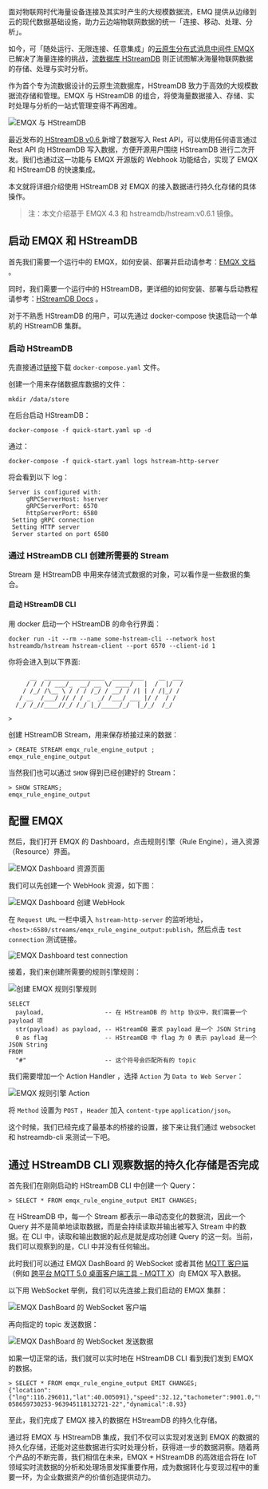 面对物联网时代海量设备连接及其实时产生的大规模数据流，EMQ 提供从边缘到云的现代数据基础设施，助力云边端物联网数据的统一「连接、移动、处理、分析」。

如今，可「随处运行、无限连接、任意集成」的[云原生分布式消息中间件 EMQX](https://www.emqx.com/zh/products/emqx) 已解决了海量连接的挑战，[流数据库 HStreamDB](https://hstream.io/zh) 则正试图解决海量物联网数据的存储、处理与实时分析。

作为首个专为流数据设计的云原生流数据库，HStreamDB 致力于高效的大规模数据流存储和管理。EMQX 与 HStreamDB 的组合，将使海量数据接入、存储、实时处理与分析的一站式管理变得不再困难。

![EMQX 与 HStreamDB](https://static.emqx.net/images/fc0fe48820b6158dd404cd8757ff9658.png)

最近发布的[ HStreamDB v0.6 ](https://www.emqx.com/zh/blog/hstreamdb-v-0-6-release-notes)新增了数据写入 Rest API，可以使用任何语言通过 Rest API 向 HStreamDB 写入数据，方便开源用户围绕 HStreamDB 进行二次开发。我们也通过这一功能与 EMQX 开源版的 Webhook 功能结合，实现了 EMQX 和 HStreamDB 的快速集成。

本文就将详细介绍使用 HStreamDB 对 EMQX 的接入数据进行持久化存储的具体操作。

> 注：本文介绍基于 EMQX 4.3 和 hstreamdb/hstream:v0.6.1 镜像。

## 启动 EMQX 和 HStreamDB

首先我们需要一个运行中的 EMQX，如何安装、部署并启动请参考：[EMQX 文档](https://docs.emqx.cn/broker/v4.3/getting-started/install.html) 。

同时，我们需要一个运行中的 HStreamDB，更详细的如何安装、部署与启动教程请参考：[HStreamDB Docs](https://hstream.io/docs/en/latest/start/quickstart-with-docker.html) 。

对于不熟悉 HStreamDB 的用户，可以先通过 docker-compose 快速启动一个单机的 HStreamDB 集群。

### 启动 HStreamDB

先直接通过[链接](https://raw.githubusercontent.com/hstreamdb/hstream/main/docker/quick-start.yaml)下载 `docker-compose.yaml` 文件。

创建一个用来存储数据库数据的文件：

```shell
mkdir /data/store
```

在后台启动 HStreamDB：

```shell
docker-compose -f quick-start.yaml up -d
```

通过：

```shell
docker-compose -f quick-start.yaml logs hstream-http-server
```

将会看到以下 log：

```
Server is configured with:
     gRPCServerHost: hserver
     gRPCServerPort: 6570
     httpServerPort: 6580
 Setting gRPC connection
 Setting HTTP server
 Server started on port 6580 
```

### 通过 HStreamDB CLI 创建所需要的 Stream

Stream 是 HStreamDB 中用来存储流式数据的对象，可以看作是一些数据的集合。

#### 启动 HStreamDB CLI

用 docker 启动一个 HStreamDB 的命令行界面：

```shell
docker run -it --rm --name some-hstream-cli --network host hstreamdb/hstream hstream-client --port 6570 --client-id 1
```

你将会进入到以下界面:

```
      __  _________________  _________    __  ___
     / / / / ___/_  __/ __ \/ ____/   |  /  |/  /
    / /_/ /\__ \ / / / /_/ / __/ / /| | / /|_/ /
   / __  /___/ // / / _  _/ /___/ ___ |/ /  / /
  /_/ /_//____//_/ /_/ |_/_____/_/  |_/_/  /_/

>
```

创建 HStreamDB Stream，用来保存桥接过来的数据：

```
> CREATE STREAM emqx_rule_engine_output ;
emqx_rule_engine_output

```

当然我们也可以通过 `SHOW` 得到已经创建好的 Stream：

```
> SHOW STREAMS;
emqx_rule_engine_output

```

## 配置 EMQX

然后，我们打开 EMQX 的 Dashboard，点击规则引擎（Rule Engine），进入资源（Resource）界面。

![EMQX Dashboard 资源页面](https://static.emqx.net/images/d110d6a38ba3a2ca0f238669d1d5a807.png)

我们可以先创建一个 WebHook 资源，如下图：

![EMQX Dashboard 创建 WebHook](https://static.emqx.net/images/cfec5314f7b36d101d0cf963d2186bc2.png)


在 `Request URL` 一栏中填入 `hstream-http-server` 的监听地址，`<host>:6580/streams/emqx_rule_engine_output:publish`，然后点击 `test connection` 测试链接。

![EMQX Dashboard test connection](https://static.emqx.net/images/a811a5d1cfafa32a7102e0defeb9dc80.png)


接着，我们来创建所需要的规则引擎规则：

![创建 EMQX 规则引擎规则](https://static.emqx.net/images/41af650187256542b881bf345004d5d2.png)


```
SELECT 
  payload,                 -- 在 HStreamDB 的 http 协议中，我们需要一个 payload 项
  str(payload) as payload, -- HStreamDB 要求 payload 是一个 JSON String
  0 as flag                -- HStreamDB 中 flag 为 0 表示 payload 是一个JSON String
FROM 
  "#"                      -- 这个符号会匹配所有的 topic
```

我们需要增加一个 Action Handler ，选择 `Action` 为 `Data to Web Server`：

![EMQX 规则引擎 Action](https://static.emqx.net/images/f1434d7eeb1304842c18f9cda7e7c735.png)


将 `Method` 设置为 `POST` ，`Header` 加入 `content-type` `application/json`。

这个时候，我们已经完成了最基本的桥接的设置，接下来让我们通过 websocket 和 hstreamdb-cli 来测试一下吧。

## 通过 HStreamDB CLI 观察数据的持久化存储是否完成

首先我们在刚刚启动的 HStreamDB CLI 中创建一个 Query：

```
> SELECT * FROM emqx_rule_engine_output EMIT CHANGES;

```

在 HStreamDB 中，每一个 Stream 都表示一串动态变化的数据流，因此一个 Query 并不是简单地读取数据，而是会持续读取并输出被写入 Stream 中的数据。在 CLI 中，读取和输出数据的起点是就是成功创建 Query 的这一刻。当前，我们可以观察到的是，CLI 中并没有任何输出。

此时我们可以通过 EMQX DashBoard 的 WebSocket 或者其他 [MQTT 客户端](https://www.emqx.com/zh/mqtt-client-sdk)（例如 [跨平台 MQTT 5.0 桌面客户端工具 - MQTT X](https://mqttx.app/zh)）向 EMQX 写入数据。

以下用 WebSocket 举例，我们可以先连接上我们启动的 EMQX 集群：

![EMQX DashBoard 的 WebSocket 客户端](https://static.emqx.net/images/9e26f3437c419c79caf834b57efb2c08.png)


再向指定的 topic 发送数据：

![EMQX DashBoard 的 WebSocket 发送数据](https://static.emqx.net/images/00fbff89e8f0e58933703f541a74a6fa.png)

如果一切正常的话，我们就可以实时地在 HStreamDB CLI 看到我们发到 EMQX 的数据。

```
> SELECT * FROM emqx_rule_engine_output EMIT CHANGES;
{"location":{"lng":116.296011,"lat":40.005091},"speed":32.12,"tachometer":9001.0,"ts":1563268202,"direction":198.33212,"id":"NXP-058659730253-963945118132721-22","dynamical":8.93}
```

至此，我们完成了 EMQX 接入的数据在 HStreamDB 的持久化存储。


通过将 EMQX 与 HStreamDB 集成，我们不仅可以实现对发送到 EMQX 的数据的持久化存储，还能对这些数据进行实时处理分析，获得进一步的数据洞察。随着两个产品的不断完善，我们相信在未来，EMQX + HStreamDB 的高效组合将在 IoT 领域实时流数据的分析和处理场景发挥重要作用，成为数据转化与变现过程中的重要一环，为企业数据资产的价值创造提供动力。
